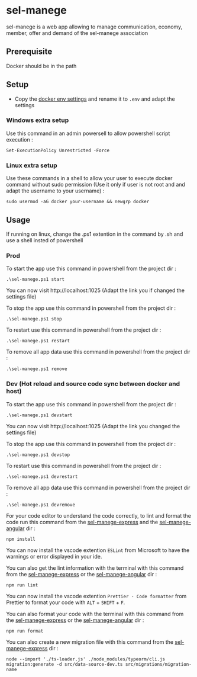 # sel-manege

sel-manege is a web app allowing to manage communication, economy, member, offer and demand of the sel-manege association

## Prerequisite

Docker should be in the path

## Setup

- Copy the [docker env settings](./sample.env) and rename it to `.env` and adapt the settings

### Windows extra setup

Use this command in an admin powersell to allow powershell script execution :

```
Set-ExecutionPolicy Unrestricted -Force
```

### Linux extra setup

Use these commands in a shell to allow your user to execute docker command without sudo permission (Use it only if user is not root and and adapt the username to your username) :

```
sudo usermod -aG docker your-username && newgrp docker
```

## Usage

If running on linux, change the .ps1 extention in the command by .sh and use a shell insted of powershell

### Prod

To start the app use this command in powershell from the project dir :

```
.\sel-manege.ps1 start
```

You can now visit http://localhost:1025 (Adapt the link you if changed the settings file)

To stop the app use this command in powershell from the project dir :

```
.\sel-manege.ps1 stop
```

To restart use this command in powershell from the project dir :

```
.\sel-manege.ps1 restart
```

To remove all app data use this command in powershell from the project dir :

```
.\sel-manege.ps1 remove
```

### Dev (Hot reload and source code sync between docker and host)

To start the app use this command in powershell from the project dir :

```
.\sel-manege.ps1 devstart
```

You can now visit http://localhost:1025 (Adapt the link you changed the settings file)

To stop the app use this command in powershell from the project dir :

```
.\sel-manege.ps1 devstop
```

To restart use this command in powershell from the project dir :

```
.\sel-manege.ps1 devrestart
```

To remove all app data use this command in powershell from the project dir :

```
.\sel-manege.ps1 devremove
```

For your code editor to understand the code correctly, to lint and format the code run this command from the [sel-manege-express](./sel-manege-express) and the [sel-manege-angular](./sel-manege-angular) dir :

```
npm install
```

You can now install the vscode extention `ESLint` from Microsoft to have the warnings or error displayed in your ide.

You can also get the lint information with the terminal with this command from the [sel-manege-express](./sel-manege-express) or the [sel-manege-angular](./sel-manege-angular) dir :

```
npm run lint
```

You can now install the vscode extention `Prettier - Code formatter` from Prettier to format your code with `ALT` + `SHIFT` + `F`.

You can also format your code with the terminal with this command from the [sel-manege-express](./sel-manege-express) or the [sel-manege-angular](./sel-manege-angular) dir :

```
npm run format
```

You can also create a new migration file with this command from the [sel-manege-express](./sel-manege-express) dir :

```
node --import './ts-loader.js' ./node_modules/typeorm/cli.js migration:generate -d src/data-source-dev.ts src/migrations/migration-name
```
